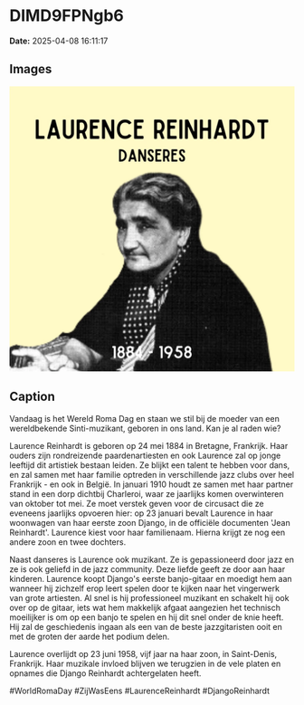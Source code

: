 # DIMD9FPNgb6

**Date:** 2025-04-08 16:11:17

## Images

![Image](../images/DIMD9FPNgb6_0.webp)

## Caption

Vandaag is het Wereld Roma Dag en staan we stil bij de moeder van een wereldbekende Sinti-muzikant, geboren in ons land. Kan je al raden wie? 

Laurence Reinhardt is geboren op 24 mei 1884 in Bretagne, Frankrijk. Haar ouders zijn rondreizende paardenartiesten en ook Laurence zal op jonge leeftijd dit artistiek bestaan leiden. Ze blijkt een talent te hebben voor dans, en zal samen met haar familie optreden in verschillende jazz clubs over heel Frankrijk - en ook in België. In januari 1910 houdt ze samen met haar partner stand in een dorp dichtbij Charleroi, waar ze jaarlijks komen overwinteren van oktober tot mei. Ze moet verstek geven voor de circusact die ze eveneens jaarlijks opvoeren hier: op 23 januari bevalt Laurence in haar woonwagen van haar eerste zoon Django, in de officiële documenten 'Jean Reinhardt'. Laurence kiest voor haar familienaam. Hierna krijgt ze nog een andere zoon en twee dochters. 

Naast danseres is Laurence ook muzikant. Ze is gepassioneerd door jazz en ze is ook geliefd in de jazz community. Deze liefde geeft ze door aan haar kinderen. Laurence koopt Django's eerste banjo-gitaar en moedigt hem aan wanneer hij zichzelf erop leert spelen door te kijken naar het vingerwerk van grote artiesten. Al snel is hij professioneel muzikant en schakelt hij ook over op de gitaar, iets wat hem makkelijk afgaat aangezien het technisch moeilijker is om op een banjo te spelen en hij dit snel onder de knie heeft. Hij zal de geschiedenis ingaan als een van de beste jazzgitaristen ooit en met de groten der aarde het podium delen.

Laurence overlijdt op 23 juni 1958, vijf jaar na haar zoon, in Saint-Denis, Frankrijk. Haar muzikale invloed blijven we terugzien in de vele platen en opnames die Django Reinhardt achtergelaten heeft.

#WorldRomaDay #ZijWasEens #LaurenceReinhardt #DjangoReinhardt

